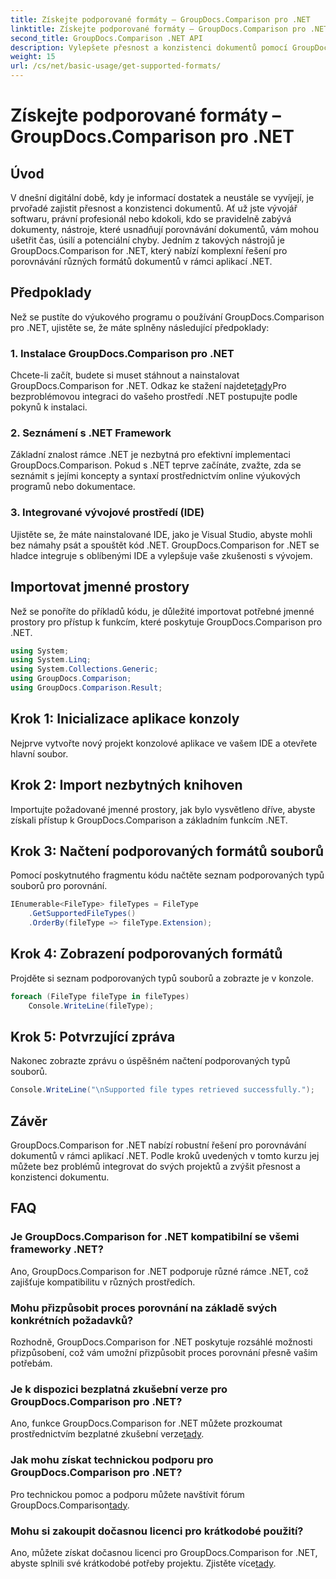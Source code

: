```yaml
---
title: Získejte podporované formáty – GroupDocs.Comparison pro .NET
linktitle: Získejte podporované formáty – GroupDocs.Comparison pro .NET
second_title: GroupDocs.Comparison .NET API
description: Vylepšete přesnost a konzistenci dokumentů pomocí GroupDocs.Comparison pro .NET. Bezproblémově integrujte tento výkonný nástroj do svých aplikací .NET.
weight: 15
url: /cs/net/basic-usage/get-supported-formats/
---
```


# Získejte podporované formáty – GroupDocs.Comparison pro .NET

## Úvod
V dnešní digitální době, kdy je informací dostatek a neustále se vyvíjejí, je prvořadé zajistit přesnost a konzistenci dokumentů. Ať už jste vývojář softwaru, právní profesionál nebo kdokoli, kdo se pravidelně zabývá dokumenty, nástroje, které usnadňují porovnávání dokumentů, vám mohou ušetřit čas, úsilí a potenciální chyby. Jedním z takových nástrojů je GroupDocs.Comparison for .NET, který nabízí komplexní řešení pro porovnávání různých formátů dokumentů v rámci aplikací .NET.
## Předpoklady
Než se pustíte do výukového programu o používání GroupDocs.Comparison pro .NET, ujistěte se, že máte splněny následující předpoklady:
### 1. Instalace GroupDocs.Comparison pro .NET
 Chcete-li začít, budete si muset stáhnout a nainstalovat GroupDocs.Comparison for .NET. Odkaz ke stažení najdete[tady](https://releases.groupdocs.com/comparison/net/)Pro bezproblémovou integraci do vašeho prostředí .NET postupujte podle pokynů k instalaci.
### 2. Seznámení s .NET Framework
Základní znalost rámce .NET je nezbytná pro efektivní implementaci GroupDocs.Comparison. Pokud s .NET teprve začínáte, zvažte, zda se seznámit s jejími koncepty a syntaxí prostřednictvím online výukových programů nebo dokumentace.
### 3. Integrované vývojové prostředí (IDE)
Ujistěte se, že máte nainstalované IDE, jako je Visual Studio, abyste mohli bez námahy psát a spouštět kód .NET. GroupDocs.Comparison for .NET se hladce integruje s oblíbenými IDE a vylepšuje vaše zkušenosti s vývojem.

## Importovat jmenné prostory
Než se ponoříte do příkladů kódu, je důležité importovat potřebné jmenné prostory pro přístup k funkcím, které poskytuje GroupDocs.Comparison pro .NET.
```csharp
using System;
using System.Linq;
using System.Collections.Generic;
using GroupDocs.Comparison;
using GroupDocs.Comparison.Result;
```

## Krok 1: Inicializace aplikace konzoly
Nejprve vytvořte nový projekt konzolové aplikace ve vašem IDE a otevřete hlavní soubor.
## Krok 2: Import nezbytných knihoven
Importujte požadované jmenné prostory, jak bylo vysvětleno dříve, abyste získali přístup k GroupDocs.Comparison a základním funkcím .NET.
## Krok 3: Načtení podporovaných formátů souborů
Pomocí poskytnutého fragmentu kódu načtěte seznam podporovaných typů souborů pro porovnání.
```csharp
IEnumerable<FileType> fileTypes = FileType
    .GetSupportedFileTypes()
    .OrderBy(fileType => fileType.Extension);
```
## Krok 4: Zobrazení podporovaných formátů
Projděte si seznam podporovaných typů souborů a zobrazte je v konzole.
```csharp
foreach (FileType fileType in fileTypes)
    Console.WriteLine(fileType);
```
## Krok 5: Potvrzující zpráva
Nakonec zobrazte zprávu o úspěšném načtení podporovaných typů souborů.
```csharp
Console.WriteLine("\nSupported file types retrieved successfully.");
```

## Závěr
GroupDocs.Comparison for .NET nabízí robustní řešení pro porovnávání dokumentů v rámci aplikací .NET. Podle kroků uvedených v tomto kurzu jej můžete bez problémů integrovat do svých projektů a zvýšit přesnost a konzistenci dokumentu.
## FAQ
### Je GroupDocs.Comparison for .NET kompatibilní se všemi frameworky .NET?
Ano, GroupDocs.Comparison for .NET podporuje různé rámce .NET, což zajišťuje kompatibilitu v různých prostředích.
### Mohu přizpůsobit proces porovnání na základě svých konkrétních požadavků?
Rozhodně, GroupDocs.Comparison for .NET poskytuje rozsáhlé možnosti přizpůsobení, což vám umožní přizpůsobit proces porovnání přesně vašim potřebám.
### Je k dispozici bezplatná zkušební verze pro GroupDocs.Comparison pro .NET?
 Ano, funkce GroupDocs.Comparison for .NET můžete prozkoumat prostřednictvím bezplatné zkušební verze[tady](https://releases.groupdocs.com/).
### Jak mohu získat technickou podporu pro GroupDocs.Comparison pro .NET?
 Pro technickou pomoc a podporu můžete navštívit fórum GroupDocs.Comparison[tady](https://forum.groupdocs.com/c/comparison/12).
### Mohu si zakoupit dočasnou licenci pro krátkodobé použití?
 Ano, můžete získat dočasnou licenci pro GroupDocs.Comparison for .NET, abyste splnili své krátkodobé potřeby projektu. Zjistěte více[tady](https://purchase.groupdocs.com/temporary-license/).